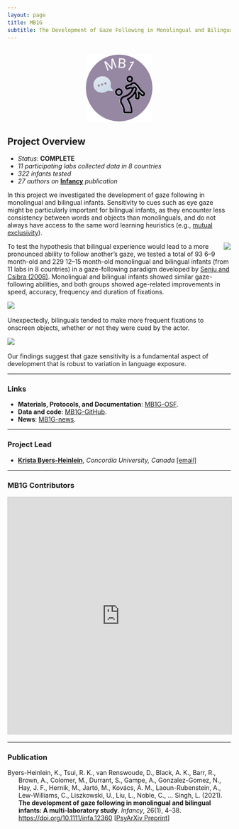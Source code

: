 ```yaml
---
layout: page
title: MB1G
subtitle: The Development of Gaze Following in Monolingual and Bilingual Infants
---
```



<div class="container">
  <div class="row justify-content-around">
    <div class="col-lg-4" align="center">
      <br>
      <img src="/assets/img/MB1_logo.png" width="150">
    </div>
    <div class="col-lg-8" align="left">
      <h2>Project Overview</h2>
      <ul>
        <li><i>Status:</i> <b>COMPLETE</b></li>
        <li><i>11 participating labs collected data in 8 countries</i></li>
        <li><i>322 infants tested</i></li>
        <li><i>27 authors on</i> <a href="https://doi.org/10.1111/infa.12360" target="_blank"><b>Infancy</b></a> <i>publication</i></li>
      </ul>
    </div>
  </div>
</div>


<p>In this project we investigated the development of gaze following in monolingual and bilingual infants. Sensitivity to cues such as eye gaze might be particularly important for bilingual infants, as they encounter less consistency between words and objects than monolinguals, and do not always have access to the same word learning heuristics (e.g., <a href="https://en.wikipedia.org/wiki/Mutual_exclusivity_(psychology)" target="_blank">mutual exclusivity</a>).</p>

<p><img style="float: right;" src="/assets/img/mb1g_paradigm_300px.jpg">
To test the hypothesis that bilingual experience would lead to a more pronounced ability to follow another’s gaze, we tested a total of 93 6–9 month-old and 229 12–15 month-old monolingual and bilingual infants (from 11 labs in 8 countries) in a gaze-following paradigm developed by <a href="https://doi.org/10.1016/j.cub.2008.03.059" target="_blank">Senju and Csibra (2008)</a>. Monolingual and bilingual infants showed similar gaze-following abilities, and both groups showed age-related improvements in speed, accuracy, frequency and duration of fixations.</p>

<img src="/assets/img/mb1g_first_freq_look.jpg">

<p>Unexpectedly, bilinguals tended to make more frequent fixations to onscreen objects, whether or not they were cued by the actor.</p>

<img src="/assets/img/mb1g_dur_freq.jpg">

<p>Our findings suggest that gaze sensitivity is a fundamental aspect of development that is robust to variation in language exposure.</p>


***
### Links
* **Materials, Protocols, and Documentation**: [MB1G-OSF](https://osf.io/2ey3k/).
* **Data and code**: [MB1G-GitHub](https://github.com/kristabh/gaze-following-analysis).
* **News**: [MB1G-news]({{site.baseurl}}/tags/#MB1G).


***
### Project Lead
* [**Krista Byers-Heinlein**](https://www.concordia.ca/artsci/psychology/faculty.html?fpid=krista-byers-heinlein), *Concordia University, Canada* [[email]](mailto:k.byers@concordia.ca)


***
### MB1G Contributors

<iframe class="airtable-embed" src="https://airtable.com/embed/appRoqMKzcK3NsXt4/shrwyCKb64XuoSS9l?backgroundColor=blueDusty&viewControls=on" frameborder="0" onmousewheel="" width="100%" height="533" style="background: transparent; border: 1px solid #ccc;"></iframe>

***
### Publication

<p style="padding-left: 25px; text-indent: -25px">Byers-Heinlein, K., Tsui, R. K., van Renswoude, D., Black, A. K., Barr, R., Brown, A., Colomer, M., Durrant, S., Gampe, A., Gonzalez-Gomez, N., Hay, J. F., Hernik, M., Jartó, M., Kovács, Á. M., Laoun-Rubenstein, A., Lew-Williams, C., Liszkowski, U., Liu, L., Noble, C., … Singh, L. (2021). <b>The development of gaze following in monolingual and bilingual infants: A multi-laboratory study</b>. <i>Infancy</i>, 26(1), 4–38. <a href="https://doi.org/10.1111/infa.12360" target="_blank">https://doi.org/10.1111/infa.12360</a> [<a href="https://doi.org/10.31234/osf.io/sgfhv" target="_blank">PsyArXiv Preprint</a>]
</p>
